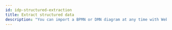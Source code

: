 ```yaml
---
id: idp-structured-extraction
title: Extract structured data
description: "You can import a BPMN or DMN diagram at any time with Web Modeler."
---
```

